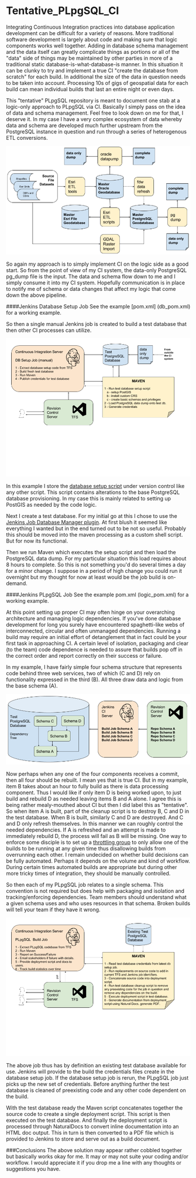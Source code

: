 # Tentative_PLpgSQL_CI

Integrating Continuous Integration practices into database application development can be difficult for a variety of reasons.  More traditional software development is largely about code and making sure that logic components works well together.  Adding in database schema management and the data itself can greatly complicate things as portions or all of the "data" side of things may be maintained by other parties in more of a traditional static database-is-what-database-is manner.  In this situation it can be clunky to try and implement a true CI "create the database from scratch" for each build.  In additional the size of the data in question needs to be taken into account.  Processing 10s of gigs of geospatial data for each build can mean individual builds that last an entire night or even days.  

This "tentative" PLpgSQL repository is meant to document one stab at a logic-only approach to PLpgSQL via CI.  Basically I simply pass on the idea of data and schema management.  Feel free to look down on me for that, I deserve it.  In my case I have a very complex ecosystem of data whereby data and schema are developed much further upstream from the PostgreSQL instance in question and run through a series of heterogenous ETL conversions.  

![PLpgSQL_Data_Flow1](readme1.png)

So again my approach is to simply implement CI on the logic side as a good start.  So from the point of view of my CI system, the data-only PostgreSQL pg_dump file is the input.  The data and schema flow down to me and I simply consume it into my CI system.  Hopefully communication is in place to notify me of schema or data changes that affect my logic that come down the above pipeline.

####Jenkins Database Setup Job
See the example [pom.xml] (db_pom.xml) for a working example.

So then a single manual Jenkins job is created to build a test database that then other CI processes can utilize.

![PLpgSQL_Data_Flow2](readme2.png)

In this example I store the [database setup script](SupportFiles/database_setup.sql) under version control like any other script.  This script contains alterations to the base PostgreSQL database provisioning.  In my case this is mainly related to setting up PostGIS as needed by the code logic.  

Next I create a test database.  For my initial go at this I chose to use the [Jenkins Job Database Manager plugin](http://jbox-web.github.io/job-database-manager-postgresql/).  At first blush it seemed like everything I wanted but in the end turned out to be not so useful.  Probably this should be moved into the maven processing as a custom shell script.  But for now its functional.

Then we run Maven which executes the setup script and then load the PostgreSQL data dump.  For my particular situation this load requires about 8 hours to complete.  So this is not something you'd do several times a day for a minor change.  I suppose in a period of high change you could run it overnight but my thought for now at least would be the job build is on-demand.

####Jenkins PLpgSQL Job
See the example pom.xml (logic_pom.xml) for a working example.

At this point setting up proper CI may often hinge on your overarching architecture and managing logic dependencies.  If you've done database development for long you surely have encountered spaghetti-like webs of interconnected, circular and often unmanaged dependencies.  Running a build may require an initial effort of detanglement that in fact could be your first task in approaching CI.  A certain level of isolation, packaging and clear (to the team) code dependence is needed to assure that builds pop off in the correct order and report correctly on their success or failure.

In my example, I have fairly simple four schema structure that represents code behind three web services, two of which (C and D) rely on functionality expressed in the third (B).  All three draw data and logic from the base schema (A).  

![PLpgSQL_Data_Flow3](readme3.png)

Now perhaps when any one of the four components receives a commit, then all four should be rebuilt.  I mean yes that is true CI.  But in my example, item B takes about an hour to fully build as there is data processing component.  Thus I would like if only item D is being worked upon, to just build and rebuild D as needed leaving items B and A alone.  I agree this is being rather mealy-mouthed about CI but then I did label this as "tentative".  So when item A is built, part of the cleanup script is to destroy B, C and D in the test database.  When B is built, similarly C and D are destroyed.  And C and D only refresh themselves.  In this manner we can roughly control the needed dependencies.  If A is refreshed and an attempt is made to immediately rebuild D, the process will fail as B will be missing.  One way to enforce some disciple is to set up a [throttling group](https://wiki.jenkins-ci.org/display/JENKINS/Throttle+Concurrent+Builds+Plugin) to only allow one of the builds to be running at any given time thus disallowing builds from overrunning each other.  I remain undecided on whether build decisions can be fully automated.  Perhaps it depends on the volume and kind of workflow.  During certain times automated builds are appropriate but during other more tricky times of integration, they should be manually controlled.  

So then each of my PLpgSQL job relates to a single schema.  This convention is not required but does help with packaging and isolation and tracking/enforcing dependencies.  Team members should understand what a given schema uses and who uses resources in that schema.  Broken builds will tell your team if they have it wrong.

![PLpgSQL_Data_Flow3](readme4.png)

The above job thus has by definition an existing test database available for use.  Jenkins will provide to the build the credentials files create in the database setup job.  If the database setup job is rerun, the PLpgSQL job just picks up the new set of credentials.  Before anything further the test database is cleaned of preexisting code and any other code dependent on the build.

With the test database ready the Maven script concatenates together the source code to create a single deployment script.  This script is then executed on the test database. And finally the deployment script is processed through NaturalDocs to convert inline documentation into an HTML doc output.  This in turn is then converted to a PDF file which is provided to Jenkins to store and serve out as a build document.

###Conclusions
The above solution may appear rather cobbled together but basically works okay for me.  It may or may not suite your coding and/or workflow.  I would appreciate it if you drop me a line with any thoughts or suggestions you have.


